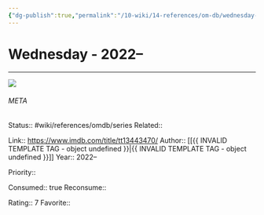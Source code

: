 ```yaml
---
{"dg-publish":true,"permalink":"/10-wiki/14-references/om-db/wednesday-2022/","title":"Wednesday","tags":["mediaDB/tv/series"]}
---
```



# Wednesday - 2022–
---
![](https://m.media-amazon.com/images/M/MV5BM2ZmMjEyZmYtOGM4YS00YTNhLWE3ZDMtNzQxM2RhNjBlODIyXkEyXkFqcGdeQXVyMTUzMTg2ODkz._V1_SX300.jpg)





###### META
Status:: #wiki/references/omdb/series
Related:: 

Link:: https://www.imdb.com/title/tt13443470/
Author:: [[{{ INVALID TEMPLATE TAG - object undefined }}\|{{ INVALID TEMPLATE TAG - object undefined }}]]
Year:: 2022–

Priority:: 

Consumed:: true
Reconsume:: 

Rating:: 7
Favorite:: 
